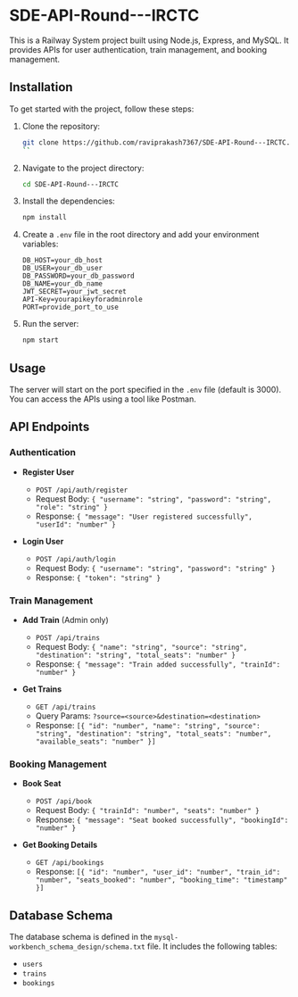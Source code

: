 # SDE-API-Round---IRCTC

This is a Railway System project built using Node.js, Express, and MySQL. It provides APIs for user authentication, train management, and booking management.

## Installation
To get started with the project, follow these steps:

1. Clone the repository:
    ```bash
    git clone https://github.com/raviprakash7367/SDE-API-Round---IRCTC.git
    ``

2. Navigate to the project directory:
    ```bash
    cd SDE-API-Round---IRCTC

3. Install the dependencies:
    ```bash
    npm install
    ```

4. Create a `.env` file in the root directory and add your environment variables:
    ```env
    DB_HOST=your_db_host
    DB_USER=your_db_user
    DB_PASSWORD=your_db_password
    DB_NAME=your_db_name
    JWT_SECRET=your_jwt_secret
    API-Key=yourapikeyforadminrole
    PORT=provide_port_to_use
    
    ```

4. Run the server:
    ```sh
    npm start
    ```

## Usage

The server will start on the port specified in the `.env` file (default is 3000). You can access the APIs using a tool like Postman.

## API Endpoints

### Authentication

- **Register User**
    - `POST /api/auth/register`
    - Request Body: `{ "username": "string", "password": "string", "role": "string" }`
    - Response: `{ "message": "User registered successfully", "userId": "number" }`

- **Login User**
    - `POST /api/auth/login`
    - Request Body: `{ "username": "string", "password": "string" }`
    - Response: `{ "token": "string" }`

### Train Management

- **Add Train** (Admin only)
    - `POST /api/trains`
    - Request Body: `{ "name": "string", "source": "string", "destination": "string", "total_seats": "number" }`
    - Response: `{ "message": "Train added successfully", "trainId": "number" }`

- **Get Trains**
    - `GET /api/trains`
    - Query Params: `?source=<source>&destination=<destination>`
    - Response: `[{ "id": "number", "name": "string", "source": "string", "destination": "string", "total_seats": "number", "available_seats": "number" }]`

### Booking Management

- **Book Seat**
    - `POST /api/book`
    - Request Body: `{ "trainId": "number", "seats": "number" }`
    - Response: `{ "message": "Seat booked successfully", "bookingId": "number" }`

- **Get Booking Details**
    - `GET /api/bookings`
    - Response: `[{ "id": "number", "user_id": "number", "train_id": "number", "seats_booked": "number", "booking_time": "timestamp" }]`

## Database Schema

The database schema is defined in the `mysql-workbench_schema_design/schema.txt` file. It includes the following tables:

- `users`
- `trains`
- `bookings`

